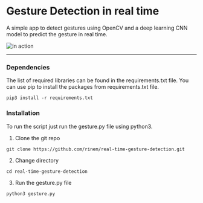 # Gesture Detection in real time 
A simple app to detect gestures using OpenCV and a deep learning CNN model to predict the gesture in real time.

![in action](/gif/ezgif-4-a62d1677182e.gif)
- - - - 

### Dependencies
The list of required libraries can be found in the requirements.txt file. 
You can use pip to install the packages from requirements.txt file. 
```
pip3 install -r requirements.txt
```

### Installation
To run the script just run the gesture.py file using python3.
1. Clone the git repo
```
git clone https://github.com/rinem/real-time-gesture-detection.git
```
2. Change directory 
```
cd real-time-gesture-detection
```

3. Run the gesture.py file
```
python3 gesture.py
```




